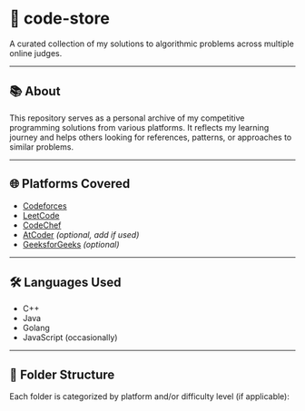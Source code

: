 # 🧠 code-store

A curated collection of my solutions to algorithmic problems across multiple online judges.

---

## 📚 About

This repository serves as a personal archive of my competitive programming solutions from various platforms. It reflects my learning journey and helps others looking for references, patterns, or approaches to similar problems.

---

## 🌐 Platforms Covered

- [Codeforces](https://codeforces.com/profile/AbhayAnilark)
- [LeetCode](https://leetcode.com/AbhayAnilark/)
- [CodeChef](https://www.codechef.com/users/anilark)
- [AtCoder](https://atcoder.jp/users/your-username) *(optional, add if used)*
- [GeeksforGeeks](https://auth.geeksforgeeks.org/user/your-username) *(optional)*

---

## 🛠️ Languages Used

- C++
- Java
- Golang
- JavaScript (occasionally)

---

## 📁 Folder Structure

Each folder is categorized by platform and/or difficulty level (if applicable):

